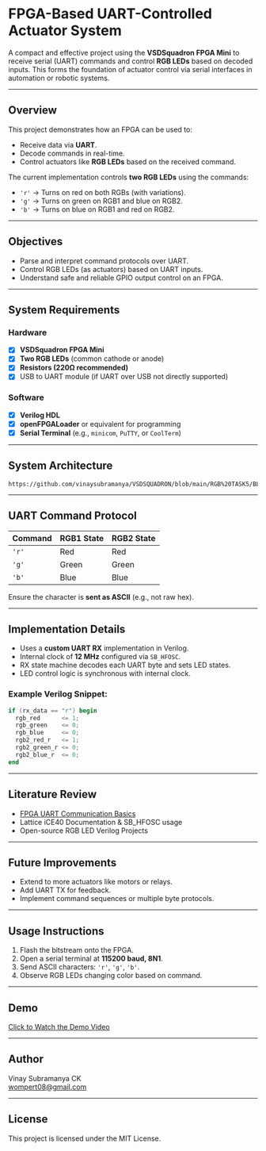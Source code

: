
# FPGA-Based UART-Controlled Actuator System

A compact and effective project using the **VSDSquadron FPGA Mini** to receive serial (UART) commands and control **RGB LEDs** based on decoded inputs. This forms the foundation of actuator control via serial interfaces in automation or robotic systems.

---

## Overview

This project demonstrates how an FPGA can be used to:
- Receive data via **UART**.
- Decode commands in real-time.
- Control actuators like **RGB LEDs** based on the received command.

The current implementation controls **two RGB LEDs** using the commands:
- `'r'` → Turns on red on both RGBs (with variations).
- `'g'` → Turns on green on RGB1 and blue on RGB2.
- `'b'` → Turns on blue on RGB1 and red on RGB2.

---

## Objectives

- Parse and interpret command protocols over UART.
- Control RGB LEDs (as actuators) based on UART inputs.
- Understand safe and reliable GPIO output control on an FPGA.

---

## System Requirements

### Hardware
- [x] **VSDSquadron FPGA Mini**
- [x] **Two RGB LEDs** (common cathode or anode)
- [x] **Resistors (220Ω recommended)**
- [x] USB to UART module (if UART over USB not directly supported)

### Software
- [x] **Verilog HDL**
- [x] **openFPGALoader** or equivalent for programming
- [x] **Serial Terminal** (e.g., `minicom`, `PuTTY`, or `CoolTerm`)

---

##  System Architecture

```
https://github.com/vinaysubramanya/VSDSQUADRON/blob/main/RGB%20TASK5/BLOCKDIAGRAM%20(2).png
```

---

## UART Command Protocol

| Command | RGB1 State | RGB2 State |
|---------|------------|------------|
| `'r'`   | Red        | Red        |
| `'g'`   | Green      | Green      |
| `'b'`   | Blue       | Blue       |

Ensure the character is **sent as ASCII** (e.g., not raw hex).

---

## Implementation Details

- Uses a **custom UART RX** implementation in Verilog.
- Internal clock of **12 MHz** configured via `SB_HFOSC`.
- RX state machine decodes each UART byte and sets LED states.
- LED control logic is synchronous with internal clock.

### Example Verilog Snippet:
```verilog
if (rx_data == "r") begin
  rgb_red      <= 1;
  rgb_green    <= 0;
  rgb_blue     <= 0;
  rgb2_red_r   <= 1;
  rgb2_green_r <= 0;
  rgb2_blue_r  <= 0;
end
```

---

## Literature Review

- [FPGA UART Communication Basics](https://www.fpga4student.com/2017/06/uart-serial-communication-in-verilog.html)
- Lattice iCE40 Documentation & SB_HFOSC usage
- Open-source RGB LED Verilog Projects

---

## Future Improvements

- Extend to more actuators like motors or relays.
- Add UART TX for feedback.
- Implement command sequences or multiple byte protocols.

---

## Usage Instructions

1. Flash the bitstream onto the FPGA.
2. Open a serial terminal at **115200 baud, 8N1**.
3. Send ASCII characters: `'r'`, `'g'`, `'b'`.
4. Observe RGB LEDs changing color based on command.

---

## Demo

[ Click to Watch the Demo Video](https://github.com/vinaysubramanya/VSDSQUADRON/blob/main/RGB%20TASK5/RGBTASK5.mp4)

---

## Author

Vinay Subramanya CK  
wompert08@gmail.com

---

## License

This project is licensed under the MIT License.
